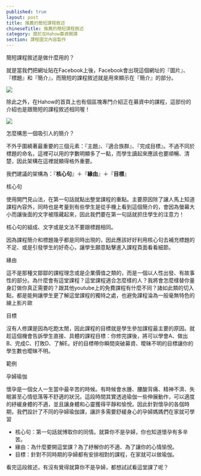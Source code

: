 ```yaml
---
published: true
layout: post
title: 推薦的簡短課程敘述
chineseTitle: 推薦的簡短課程敘述
category: 關於在Hahow募資開課
section: 課程圖文內容製作
---
```

 

簡短課程敘述是做什麼用的？

就是當我們把網址貼在Facebook上後，Facebook會出現這個網址的『圖片』、『標題』和『簡介』，而簡短的課程敘述就是用來顯示在『簡介』的部分。

![]({{site.baseurl}}/media/202520417-_____2015-07-28___9.33.33.png)

除此之外，在Hahow的首頁上也有個區塊專門介紹正在募資中的課程，這部份的介紹也是跟簡短的課程敘述相同喔！

![]({{site.baseurl}}/media/202520497-_____2015-07-28___9.37.43.png)

怎麼構思一個吸引人的簡介？

不外乎圍繞著最重要的三個元素：『主題』、『適合族群』、『完成目標』。不過不同於標題的命名，這裡可以用的字數明顯多了一點，而學生讀起來應該也要順暢、清楚，因此架構在這裡就顯得格外重要。

我們建議的架構為：『**核心句**』＋『**緣由**』＋『**目標**』

核心句

使用開門見山法，在第一句話就點出整堂課程的重點。主要原因除了讓人馬上知道課程內容外，同時也是考量到有些學生是從手機上看到這個簡介的，會因為螢幕大小而讓後面的文字被隱藏起來，因此我們要在第一句話就抓住學生的注意力！

核心句的組成、文字或是文法不要跟標題相同。

因為課程簡介和標題幾乎都是同時出現的，因此應該好好利用核心句去補充標題的不足、或是引發學生的好奇心，讓學生願意點擊進入課程頁面看看細節。

緣由

這不是那種文鄒鄒的課程理念或是企業價值之類的，而是一個以人性出發、有故事性的部分。為什麼會有這堂課程？這堂課程適合怎麼樣的人？我將會怎麼樣替你量身訂做你真正需要的？跟其他youtube上的免費課程有什麼不同？諸如此類的切入點，都是能夠讓學生更了解這堂課程的獨特之處，也避免課程淪為一般毫無特色的線上影片歐

目標

沒有人修課是因為吃飽太閒，因此課程的目標就是學生參加課程最主要的原因。就趁這個機會告訴學生直接、具體的課程目標：你修完課後，將可以學會A、做出B、完成C、打敗D、了解E。好的目標帶你瞬間突破募資、曖昧不明的目標讓你的學生數也曖昧不明。

範例

孕婦瑜伽

懷孕是一個女人一生當中最辛苦的時候。有時候會水腫、腰酸背痛、精神不濟、失眠甚至心情低落等不舒適的狀況。這段時間其實透過瑜伽一些伸展動作，可以適度的紓緩身體的不適，並且讓身體和心靈獲得平靜和愉悅。因此針對懷孕的各個時期，我們設計了不同的孕婦瑜伽課，讓許多需要舒緩身心的孕婦媽媽們在家就可學習

*   核心句：第一句話就博取你的同情。就算你不是孕婦，你也知道懷孕有多辛苦。
*   緣由：為什麼要開這堂課？為了紓解你的不適、為了讓你的心情愉悅。
*   目標：針對不同時期的孕婦都有安排相對的課程，在家就可以做瑜伽。

看完這段敘述，有沒有覺得就算你不是孕婦，都想試試看這堂課了呢？